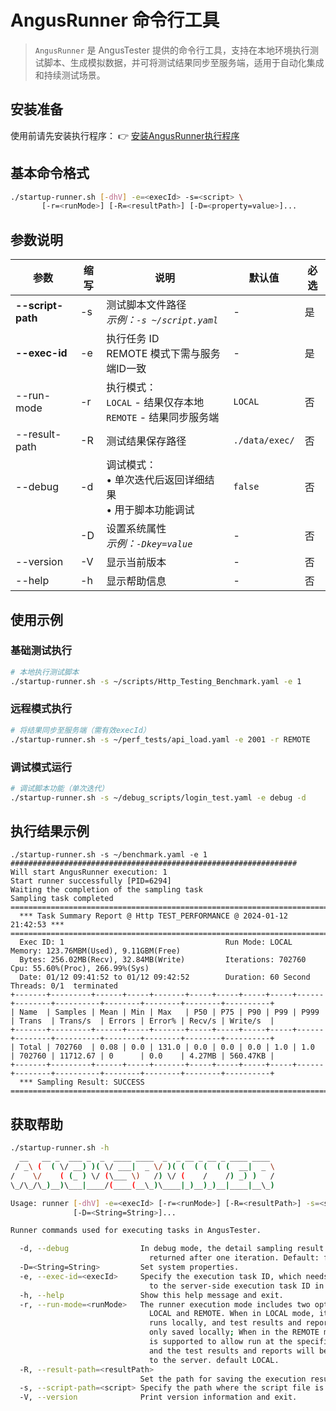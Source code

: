 # AngusRunner 命令行工具

> `AngusRunner` 是 AngusTester 提供的命令行工具，支持在本地环境执行测试脚本、生成模拟数据，并可将测试结果同步至服务端，适用于自动化集成和持续测试场景。

## 安装准备
使用前请先安装执行程序： 👉 [安装AngusRunner执行程序](../installation/AngusRunner.md)

## 基本命令格式
```bash
./startup-runner.sh [-dhV] -e=<execId> -s=<script> \
       [-r=<runMode>] [-R=<resultPath>] [-D=<property=value>]...
```

## 参数说明

| 参数                | 缩写 | 说明                                            | 默认值         | 必选 |
|-------------------| ---- |-----------------------------------------------| -------------- | ---- |
| **--script-path** | -s   | 测试脚本文件路径<br>_示例：`-s ~/script.yaml`_           | -              | 是   |
| **--exec-id**     | -e   | 执行任务 ID<br>REMOTE 模式下需与服务端ID一致                | -              | 是   |
| --run-mode        | -r   | 执行模式：<br>`LOCAL` - 结果仅存本地<br>`REMOTE` - 结果同步服务端 | `LOCAL`        | 否   |
| --result-path     | -R   | 测试结果保存路径                                      | `./data/exec/` | 否   |
| --debug           | -d   | 调试模式：<br>• 单次迭代后返回详细结果<br>• 用于脚本功能调试          | `false`        | 否   |
|                 | -D   | 设置系统属性<br>_示例：`-Dkey=value`_                   | -              | 否   |
| --version         | -V   | 显示当前版本                                        | -              | 否   |
| --help            | -h   | 显示帮助信息                                        | -              | 否   |

## 使用示例

### 基础测试执行
```bash
# 本地执行测试脚本
./startup-runner.sh -s ~/scripts/Http_Testing_Benchmark.yaml -e 1
```

### 远程模式执行
```bash
# 将结果同步至服务端（需有效execId）
./startup-runner.sh -s ~/perf_tests/api_load.yaml -e 2001 -r REMOTE
```

### 调试模式运行
```bash
# 调试脚本功能（单次迭代）
./startup-runner.sh -s ~/debug_scripts/login_test.yaml -e debug -d
```

## 执行结果示例
```bash{4,6,14-21}
./startup-runner.sh -s ~/benchmark.yaml -e 1
################################################################
Will start AngusRunner execution: 1
Start runner successfully [PID=6294]
Waiting the completion of the sampling task
Sampling task completed
===========================================================================================================================
  *** Task Summary Report @ Http TEST_PERFORMANCE @ 2024-01-12 21:42:53 ***
===========================================================================================================================
  Exec ID: 1                                    Run Mode: LOCAL                    Memory: 123.76MBM(Used), 9.11GBM(Free)
  Bytes: 256.02MB(Recv), 32.84MB(Write)         Iterations: 702760                 Cpu: 55.60%(Proc), 266.99%(Sys)
  Date: 01/12 09:41:52 to 01/12 09:42:52        Duration: 60 Second                Threads: 0/1  terminated
+-------+---------+------+-----+-------+-----+-----+-----+-----+------+--------+----------+--------+--------+--------+----------+
| Name  | Samples | Mean | Min | Max   | P50 | P75 | P90 | P99 | P999 | Trans  | Trans/s  | Errors | Error% | Recv/s | Write/s  |
+-------+---------+------+-----+-------+-----+-----+-----+-----+------+--------+----------+--------+--------+--------+----------+
| Total | 702760  | 0.08 | 0.0 | 131.0 | 0.0 | 0.0 | 0.0 | 1.0 | 1.0  | 702760 | 11712.67 | 0      | 0.0    | 4.27MB | 560.47KB |
+-------+---------+------+-----+-------+-----+-----+-----+-----+------+--------+----------+--------+--------+--------+----------+
  *** Sampling Result: SUCCESS
===========================================================================================================================
```

## 获取帮助
```bash
./startup-runner.sh -h
  __   __ _  ___ _  _  ____ ____  _  _ __ _ __ _ ____ ____
 / _\ (  ( \/ __) )( \/ ___|  _ \/ )( (  ( (  ( (  __|  _ \
/    \/    ( (_ ) \/ (\___ \)   /) \/ (    /    /) _) )   /
\_/\_/\_)__)\___|____/(____(__\_)\____|_)__)_)__|____|__\_)

Usage: runner [-dhV] -e=<execId> [-r=<runMode>] [-R=<resultPath>] -s=<script>
              [-D=<String=String>]...

Runner commands used for executing tasks in AngusTester.

  -d, --debug                In debug mode, the detail sampling result will be
                               returned after one iteration. Default: false
  -D=<String=String>         Set system properties.
  -e, --exec-id=<execId>     Specify the execution task ID, which needs to be set
                               to the server-side execution task ID in the REMOTE mode.
  -h, --help                 Show this help message and exit.
  -r, --run-mode=<runMode>   The runner execution mode includes two options:
                               LOCAL and REMOTE. When in LOCAL mode, it only
                               runs locally, and test results and reports are
                               only saved locally; When in the REMOTE mode, it
                               is supported to allow run at the specified node,
                               and the test results and reports will be saved
                               to the server. default LOCAL.
  -R, --result-path=<resultPath>
                             Set the path for saving the execution results.
  -s, --script-path=<script> Specify the path where the script file is located.
  -V, --version              Print version information and exit.
```

